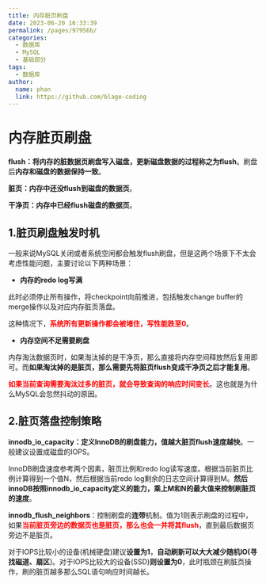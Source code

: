 ```yaml
---
title: 内存脏页刷盘
date: 2023-06-20 16:33:39
permalink: /pages/97956b/
categories:
  - 数据库
  - MySQL
  - 基础部分
tags:
  - 数据库
author: 
  name: phan
  link: https://github.com/blage-coding
---
```

# 内存脏页刷盘

**flush：将内存的脏数据页刷盘写入磁盘，更新磁盘数据的过程称之为flush**。刷盘后**内存和磁盘的数据保持一致**。

**脏页：内存中还没flush到磁盘的数据页**。

**干净页：内存中已经flush磁盘的数据页**。

## 1.脏页刷盘触发时机

一般来说MySQL关闭或者系统空闲都会触发flush刷盘，但是这两个场景下不太会考虑性能问题，主要讨论以下两种场景：

- **内存的redo log写满**

此时必须停止所有操作，将checkpoint向前推进，包括触发change buffer的merge操作以及对应内存脏页落盘。

这种情况下，<font color="red">**系统所有更新操作都会被堵住，写性能跌至0**</font>。

- **内存空间不足需要刷盘**

内存淘汰数据页时，如果淘汰掉的是干净页，那么直接将内存空间释放然后复用即可。而**如果淘汰掉的是脏页，那么需要先将脏页flush变成干净页之后才能复用**。

<font color="red">**如果当前查询需要淘汰过多的脏页，就会导致查询的响应时间变长**</font>。这也就是为什么MySQL会忽然抖动的原因。

## 2.脏页落盘控制策略

**innodb_io_capacity：定义InnoDB的刷盘能力，值越大脏页flush速度越快**。一般建议设置成磁盘的IOPS。

InnoDB刷盘速度参考两个因素，脏页比例和redo log读写速度。根据当前脏页比例计算得到一个值N，然后根据当前redo log剩余的日志空间计算得到M。**然后innoDB按照innodb_io_capacity定义的能力，乘上M和N的最大值来控制刷脏页的速度**。

**innodb_flush_neighbors**：控制刷盘的**连带**机制。值为1则表示刷盘的过程中，如果<font color="red">**当前脏页旁边的数据页也是脏页，那么也会一并将其flush**</font>，直到最后数据页旁边不是脏页。

对于IOPS比较小的设备(机械硬盘)建议**设置为1**，**自动刷新可以大大减少随机IO(寻找磁道、扇区**)。对于IOPS比较大的设备(SSD)**则设置为0**，此时瓶颈在刷脏页操作，刷的脏页越多那么SQL语句响应时间越长。